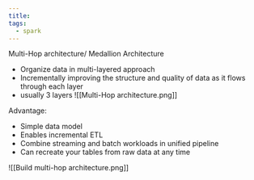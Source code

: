 ```yaml
---
title: 
tags:
  - spark
---
```

Multi-Hop architecture/ Medallion Architecture
- Organize data in multi-layered approach
- Incrementally improving the structure and quality of data as it flows through each layer
- usually 3 layers
![[Multi-Hop architecture.png]]

Advantage:
- Simple data model
- Enables incremental ETL
- Combine streaming and batch workloads in unified pipeline 
- Can recreate your tables from raw data at any time
 

![[Build multi-hop architecture.png]]